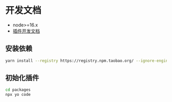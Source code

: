 # 开发文档

- node>=16.x
- [插件开发文档](https://code.visualstudio.com/api/get-started/your-first-extension)

## 安装依赖

```sh
yarn install --registry https://registry.npm.taobao.org/ --ignore-engines
```

## 初始化插件

```sh
cd packages
npx yo code
```
